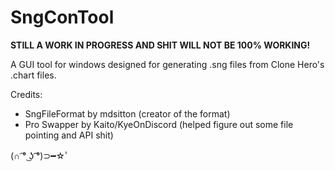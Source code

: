 # SngConTool

<b>STILL A WORK IN PROGRESS AND SHIT WILL NOT BE 100% WORKING!</B>

A GUI tool for windows designed for generating .sng files from Clone Hero's .chart files.

Credits:
- SngFileFormat by mdsitton (creator of the format)
- Pro Swapper by Kaito/KyeOnDiscord (helped figure out some file pointing and API shit)

(∩ ͡° ͜ʖ ͡°)⊃━☆ﾟ
